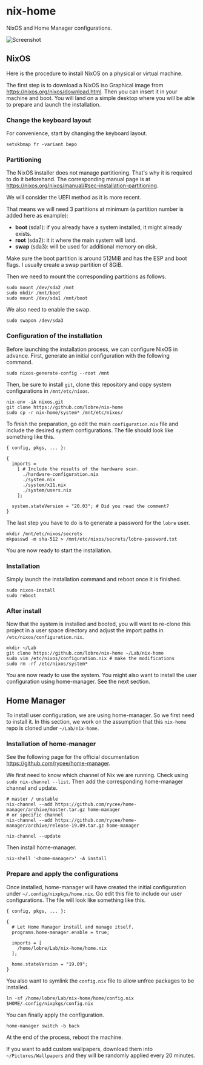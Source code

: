# nix-home

NixOS and Home Manager configurations.

![Screenshot](https://github.com/lobre/nix-config/raw/master/screenshot.png)

## NixOS

Here is the procedure to install NixOS on a physical or virtual machine.

The first step is to download a NixOS iso Graphical image from https://nixos.org/nixos/download.html.
Then you can insert it in your machine and boot. You will land on a simple desktop where you will be able to prepare and launch the installation.

### Change the keyboard layout

For convenience, start by changing the keyboard layout.

    setxkbmap fr -variant bepo

### Partitioning

The NixOS installer does not manage partitioning. That's why it is required to do it beforehand.
The corresponding manual page is at https://nixos.org/nixos/manual/#sec-installation-partitioning.

We will consider the UEFI method as it is more recent.

That means we will need 3 partitions at minimum (a partition number is added here as example):
- **boot** (sda1): if you already have a system installed, it might already exists.
- **root** (sda2): it it where the main system will land.
- **swap** (sda3): will be used for additional memory on disk.

Make sure the boot partition is around 512MiB and has the ESP and boot flags. I usually create a swap partition of 8GiB.

Then we need to mount the corresponding partitions as follows.

    sudo mount /dev/sda2 /mnt
    sudo mkdir /mnt/boot
    sudo mount /dev/sda1 /mnt/boot

We also need to enable the swap.

    sudo swapon /dev/sda3

### Configuration of the installation

Before launching the installation process, we can configure NixOS in advance. First, generate an initial configuration with the following command.

    sudo nixos-generate-config --root /mnt

Then, be sure to install `git`, clone this repository and copy system configurations in `/mnt/etc/nixos`.

    nix-env -iA nixos.git
    git clone https://github.com/lobre/nix-home
    sudo cp -r nix-home/system* /mnt/etc/nixos/

To finish the preparation, go edit the main `configuration.nix` file and include the desired system configurations. The file should look like something like this.

    { config, pkgs, ... }:

    {
      imports =
        [ # Include the results of the hardware scan.
          ./hardware-configuration.nix
          ./system.nix
          ./system/x11.nix
          ./system/users.nix
        ];

      system.stateVersion = "20.03"; # Did you read the comment?
    }

The last step you have to do is to generate a password for the `lobre` user.

    mkdir /mnt/etc/nixos/secrets
    mkpasswd -m sha-512 > /mnt/etc/nixos/secrets/lobre-password.txt

You are now ready to start the installation.

### Installation

Simply launch the installation command and reboot once it is finished.

    sudo nixos-install
    sudo reboot

### After install

Now that the system is installed and booted, you will want to re-clone this project in a user space directory and adjust the import paths in `/etc/nixos/configuration.nix`.

    mkdir ~/Lab
    git clone https://github.com/lobre/nix-home ~/Lab/nix-home
    sudo vim /etc/nixos/configuration.nix # make the modifications
    sudo rm -rf /etc/nixos/system*

You are now ready to use the system. You might also want to install the user configuration using home-manager. See the next section.

## Home Manager

To install user configuration, we are using home-manager. So we first need to install it. In this section, we work on the assumption that this `nix-home` repo is cloned under `~/Lab/nix-home`.

### Installation of home-manager

See the following page for the official documentation https://github.com/rycee/home-manager.

We first need to know which channel of Nix we are running. Check using `sudo nix-channel --list`. Then add the corresponding home-manager channel and update.

    # master / unstable
    nix-channel --add https://github.com/rycee/home-manager/archive/master.tar.gz home-manager
    # or specific channel
    nix-channel --add https://github.com/rycee/home-manager/archive/release-19.09.tar.gz home-manager

    nix-channel --update

Then install home-manager.

    nix-shell '<home-manager>' -A install

### Prepare and apply the configurations

Once installed, home-manager will have created the initial configuration under `~/.config/nixpkgs/home.nix`. Go edit this file to include our user configurations. The file will look like something like this.

    { config, pkgs, ... }:

    {
      # Let Home Manager install and manage itself.
      programs.home-manager.enable = true;

      imports = [
        /home/lobre/Lab/nix-home/home.nix
      ];

      home.stateVersion = "19.09";
    }

You also want to symlink the `config.nix` file to allow unfree packages to be installed.

    ln -sf /home/lobre/Lab/nix-home/home/config.nix $HOME/.config/nixpkgs/config.nix

You can finally apply the configuration.

    home-manager switch -b back

At the end of the process, reboot the machine.

If you want to add custom wallpapers, download them into `~/Pictures/Wallpapers` and they will be randomly applied every 20 minutes.
